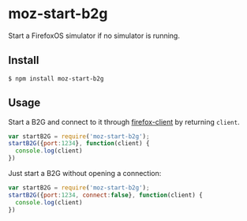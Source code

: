 # moz-start-b2g

Start a FirefoxOS simulator if no simulator is running.

## Install

```
$ npm install moz-start-b2g
```

## Usage

Start a B2G and connect to it through [firefox-client](https://github.com/harthur/firefox-client) by returning `client`.
```javascript
var startB2G = require('moz-start-b2g');
startB2G({port:1234}, function(client) {
  console.log(client)
})
```

Just start a B2G without opening a connection:

```javascript
var startB2G = require('moz-start-b2g');
startB2G({port:1234, connect:false}, function(client) {
  console.log(client)
})
```